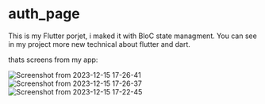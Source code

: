 # auth_page

This is my Flutter porjet, i maked it with BloC state managment. You can see in my project more new technical about flutter and dart.

thats screens from my app:


![Screenshot from 2023-12-15 17-26-41](https://github.com/Rokobot/auth_bloc/assets/117278851/d3d9b2be-11c6-4b82-b0a3-f23c5a8a2cdf)
![Screenshot from 2023-12-15 17-26-37](https://github.com/Rokobot/auth_bloc/assets/117278851/9670a5ca-2dc7-42ee-bd17-b8b6bf6addc8)
![Screenshot from 2023-12-15 17-22-45](https://github.com/Rokobot/auth_bloc/assets/117278851/8371e203-531a-43d7-925e-97def7e60cf6)
